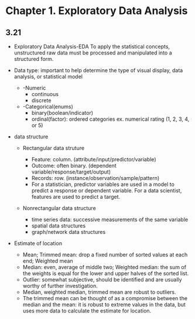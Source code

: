 Chapter 1. Exploratory Data Analysis
===
3.21
---
* Exploratory Data Analysis-EDA
  To apply the statistical concepts, unstructured raw data must be processed and manipulated into a structured form.

* Data type: important to help determine the type of visual display, data analysis, or statistical model
    * -Numeric
        * continuous
        * discrete
    * -Categorical(enums)
        * binary(boolean/indicator)
        * ordinal(factor): ordered categories
            ex. numerical rating (1, 2, 3, 4, or 5)
    
* data structure
  * Rectangular data struture
    * Feature: column. (attribute/input/predictor/variable)
    * Outcome: often binary. (dependent variable/response/target/output)
    * Records: row. (instance/observation/sample/pattern)
    * For a statistician, predictor variables are used in a model to predict a response or dependent variable. For a data scientist, features are used to predict a target.

  * Nonrectangular data structure
    * time series data: successive measurements of the same variable
    * spatial data structures
    * graph/network data structures

* Estimate of location
  * Mean; Trimmed mean: drop a fixed number of sorted values at each end; Weighted mean
  * Median: even, average of middle two; Weighted median: the sum of the weights is equal for the lower and upper halves of the sorted list.
  * Outlier: somewhat subjective, should be identified and are usually worthy of further investigation.
  * Median, weighted median, trimmed mean are robust to outliers.
  * The trimmed mean can be thought of as a compromise between the median and the mean: it is robust to extreme values in the data, but uses more data to calculate the estimate for location.










